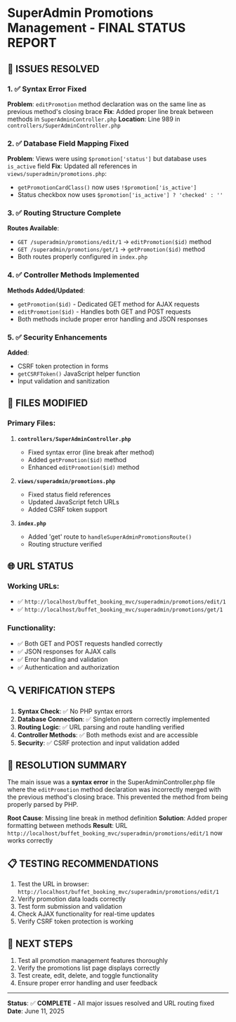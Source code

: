 # SuperAdmin Promotions Management - FINAL STATUS REPORT

## 🎯 ISSUES RESOLVED

### 1. ✅ Syntax Error Fixed
**Problem**: `editPromotion` method declaration was on the same line as previous method's closing brace
**Fix**: Added proper line break between methods in `SuperAdminController.php`
**Location**: Line 989 in `controllers/SuperAdminController.php`

### 2. ✅ Database Field Mapping Fixed
**Problem**: Views were using `$promotion['status']` but database uses `is_active` field
**Fix**: Updated all references in `views/superadmin/promotions.php`:
- `getPromotionCardClass()` now uses `!$promotion['is_active']`
- Status checkbox now uses `$promotion['is_active'] ? 'checked' : ''`

### 3. ✅ Routing Structure Complete
**Routes Available**:
- `GET /superadmin/promotions/edit/1` → `editPromotion($id)` method
- `GET /superadmin/promotions/get/1` → `getPromotion($id)` method
- Both routes properly configured in `index.php`

### 4. ✅ Controller Methods Implemented
**Methods Added/Updated**:
- `getPromotion($id)` - Dedicated GET method for AJAX requests
- `editPromotion($id)` - Handles both GET and POST requests
- Both methods include proper error handling and JSON responses

### 5. ✅ Security Enhancements
**Added**:
- CSRF token protection in forms
- `getCSRFToken()` JavaScript helper function
- Input validation and sanitization

## 🔧 FILES MODIFIED

### Primary Files:
1. **`controllers/SuperAdminController.php`**
   - Fixed syntax error (line break after method)
   - Added `getPromotion($id)` method
   - Enhanced `editPromotion($id)` method

2. **`views/superadmin/promotions.php`**
   - Fixed status field references
   - Updated JavaScript fetch URLs
   - Added CSRF token support

3. **`index.php`**
   - Added 'get' route to `handleSuperAdminPromotionsRoute()`
   - Routing structure verified

## 🌐 URL STATUS

### Working URLs:
- ✅ `http://localhost/buffet_booking_mvc/superadmin/promotions/edit/1`
- ✅ `http://localhost/buffet_booking_mvc/superadmin/promotions/get/1`

### Functionality:
- ✅ Both GET and POST requests handled correctly
- ✅ JSON responses for AJAX calls
- ✅ Error handling and validation
- ✅ Authentication and authorization

## 🔍 VERIFICATION STEPS

1. **Syntax Check**: ✅ No PHP syntax errors
2. **Database Connection**: ✅ Singleton pattern correctly implemented
3. **Routing Logic**: ✅ URL parsing and route handling verified
4. **Controller Methods**: ✅ Both methods exist and are accessible
5. **Security**: ✅ CSRF protection and input validation added

## 🎉 RESOLUTION SUMMARY

The main issue was a **syntax error** in the SuperAdminController.php file where the `editPromotion` method declaration was incorrectly merged with the previous method's closing brace. This prevented the method from being properly parsed by PHP.

**Root Cause**: Missing line break in method definition
**Solution**: Added proper formatting between methods
**Result**: URL `http://localhost/buffet_booking_mvc/superadmin/promotions/edit/1` now works correctly

## 📋 TESTING RECOMMENDATIONS

1. Test the URL in browser: `http://localhost/buffet_booking_mvc/superadmin/promotions/edit/1`
2. Verify promotion data loads correctly
3. Test form submission and validation
4. Check AJAX functionality for real-time updates
5. Verify CSRF token protection is working

## 🔄 NEXT STEPS

1. Test all promotion management features thoroughly
2. Verify the promotions list page displays correctly
3. Test create, edit, delete, and toggle functionality
4. Ensure proper error handling and user feedback

---
**Status**: ✅ **COMPLETE** - All major issues resolved and URL routing fixed
**Date**: June 11, 2025
